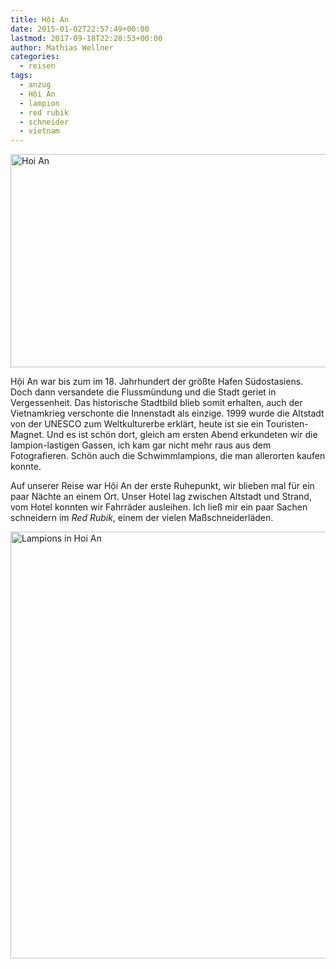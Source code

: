 ```yaml
---
title: Hội An
date: 2015-01-02T22:57:49+00:00
lastmod: 2017-09-18T22:28:53+00:00
author: Mathias Wellner
categories:
  - reisen
tags:
  - anzug
  - Hội An
  - lampion
  - red rubik
  - schneider
  - vietnam
---
```

<a data-flickr-embed="true"  href="https://www.flickr.com/photos/mwellner/34249574535/in/dateposted-public/" title="Hoi An"><img src="https://c1.staticflickr.com/5/4188/34249574535_7915cef319_b.jpg" width="1024" height="341" alt="Hoi An"></a>

Hội An war bis zum im 18. Jahrhundert der größte Hafen Südostasiens. Doch dann versandete die Flussmündung und die Stadt geriet in Vergessenheit. Das historische Stadtbild blieb somit erhalten, auch der Vietnamkrieg verschonte die Innenstadt als einzige. 1999 wurde die Altstadt von der UNESCO zum Weltkulturerbe erklärt, heute ist sie ein Touristen-Magnet. Und es ist schön dort, gleich am ersten Abend erkundeten wir die lampion-lastigen Gassen, ich kam gar nicht mehr raus aus dem Fotografieren. Schön auch die Schwimmlampions, die man allerorten kaufen konnte. 

Auf unserer Reise war Hội An der erste Ruhepunkt, wir blieben mal für ein paar Nächte an einem Ort. Unser Hotel lag zwischen Altstadt und Strand, vom Hotel konnten wir Fahrräder ausleihen. Ich ließ mir ein paar Sachen schneidern im _Red Rubik_, einem der vielen Maßschneiderläden. 

<a data-flickr-embed="true"  href="https://www.flickr.com/photos/mwellner/33865898160/in/dateposted-public/" title="Lampions in Hoi An"><img src="https://c1.staticflickr.com/3/2828/33865898160_ca25ab592e_b.jpg" width="1024" height="683" alt="Lampions in Hoi An"></a>

<script async src="//embedr.flickr.com/assets/client-code.js" charset="utf-8"></script>